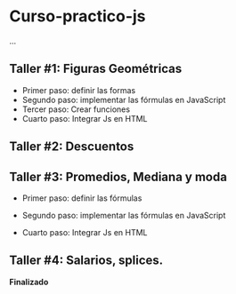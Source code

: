 # Curso-practico-js

...

## Taller  #1: Figuras Geométricas

- Primer paso: definir las formas
- Segundo paso: implementar las fórmulas en JavaScript
- Tercer paso: Crear funciones
- Cuarto paso: Integrar Js en HTML

## Taller #2: Descuentos


## Taller #3: Promedios, Mediana y moda 
- Primer paso: definir las fórmulas
- Segundo paso: implementar las fórmulas en JavaScript

- Cuarto paso: Integrar Js en HTML


## Taller #4: Salarios, splices.


**Finalizado**